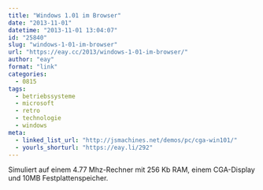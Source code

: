 ```yaml
---
title: "Windows 1.01 im Browser"
date: "2013-11-01"
datetime: "2013-11-01 13:04:07"
id: "25840"
slug: "windows-1-01-im-browser"
url: "https://eay.cc/2013/windows-1-01-im-browser/"
author: "eay"
format: "link"
categories:
  - 0815
tags:
  - betriebssysteme
  - microsoft
  - retro
  - technologie
  - windows
meta:
  - linked_list_url: "http://jsmachines.net/demos/pc/cga-win101/"
  - yourls_shorturl: "https://eay.li/292"
---
```


Simuliert auf einem 4.77 Mhz-Rechner mit 256 Kb RAM, einem CGA-Display und 10MB Festplattenspeicher.
